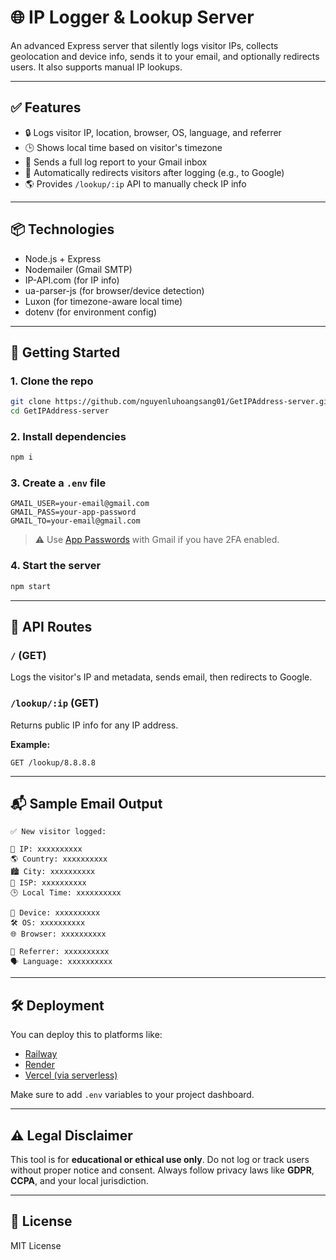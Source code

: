 # 🌐 IP Logger & Lookup Server

An advanced Express server that silently logs visitor IPs, collects geolocation and device info, sends it to your email, and optionally redirects users. It also supports manual IP lookups.

---

## ✅ Features

- 🔒 Logs visitor IP, location, browser, OS, language, and referrer
- 🕒 Shows local time based on visitor's timezone
- 📩 Sends a full log report to your Gmail inbox
- 🔁 Automatically redirects visitors after logging (e.g., to Google)
- 🌎 Provides `/lookup/:ip` API to manually check IP info

---

## 📦 Technologies

- Node.js + Express
- Nodemailer (Gmail SMTP)
- IP-API.com (for IP info)
- ua-parser-js (for browser/device detection)
- Luxon (for timezone-aware local time)
- dotenv (for environment config)

---

## 🚀 Getting Started

### 1. Clone the repo

```bash
git clone https://github.com/nguyenluhoangsang01/GetIPAddress-server.git
cd GetIPAddress-server
```

### 2. Install dependencies

```bash
npm i
```

### 3. Create a `.env` file

```env
GMAIL_USER=your-email@gmail.com
GMAIL_PASS=your-app-password
GMAIL_TO=your-email@gmail.com
```

> ⚠️ Use [App Passwords](https://support.google.com/accounts/answer/185833) with Gmail if you have 2FA enabled.

### 4. Start the server

```bash
npm start
```

---

## 🔗 API Routes

### `/` (GET)
Logs the visitor's IP and metadata, sends email, then redirects to Google.

### `/lookup/:ip` (GET)
Returns public IP info for any IP address.

**Example:**
```
GET /lookup/8.8.8.8
```

---

## 📬 Sample Email Output

```
✅ New visitor logged:

📍 IP: xxxxxxxxxx
🌎 Country: xxxxxxxxxx
🏙️ City: xxxxxxxxxx
🏢 ISP: xxxxxxxxxx
🕒 Local Time: xxxxxxxxxx

🧠 Device: xxxxxxxxxx
🛠️ OS: xxxxxxxxxx
🌐 Browser: xxxxxxxxxx

🔗 Referrer: xxxxxxxxxx
🗣️ Language: xxxxxxxxxx
```

---

## 🛠 Deployment

You can deploy this to platforms like:

- [Railway](https://railway.app/)
- [Render](https://render.com/)
- [Vercel (via serverless)](https://vercel.com/)

Make sure to add `.env` variables to your project dashboard.

---

## ⚠️ Legal Disclaimer

This tool is for **educational or ethical use only**. Do not log or track users without proper notice and consent. Always follow privacy laws like **GDPR**, **CCPA**, and your local jurisdiction.

---

## 📄 License

MIT License